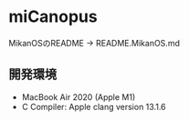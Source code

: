 # miCanopus

MikanOSのREADME → README.MikanOS.md

## 開発環境

- MacBook Air 2020 (Apple M1)
- C Compiler: Apple clang version 13.1.6
